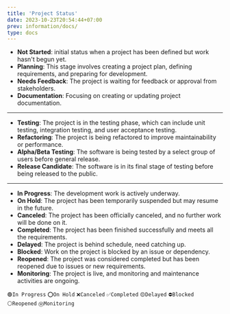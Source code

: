 ```yaml
---
title: 'Project Status'
date: 2023-10-23T20:54:44+07:00
prev: information/docs/
type: docs
---
```


<!--
🆘♻️❎🆗#️⃣*️⃣🔁🔀🔄️🔣🟥🟧🟨🟩🟦👁️‍🗨️🏴‍☠️🏙️🧯🌠⚡🔥🌊📢⚔️✨🎭🎒⚗️🧪💡💼🗃️📖
`📘Not Started` `🔣Planning` `❎Needs Feedback` `📖Documentation`
`📉Testing` `📊Refactoring` `📈Alpha/Beta Testing` `🌠Release Candidate`
-->

- **Not Started**: initial status when a project has been defined but work hasn't begun yet.
- **Planning**: This stage involves creating a project plan, defining requirements, and preparing for development.
- **Needs Feedback**: The project is waiting for feedback or approval from stakeholders.
- **Documentation**: Focusing on creating or updating project documentation.

---

- **Testing**: The project is in the testing phase, which can include unit testing, integration testing, and user acceptance testing.
- **Refactoring**: The project is being refactored to improve maintainability or performance.
- **Alpha/Beta Testing**: The software is being tested by a select group of users before general release.
- **Release Candidate**: The software is in its final stage of testing before being released to the public.

---

- **In Progress**: The development work is actively underway.
- **On Hold**: The project has been temporarily suspended but may resume in the future.
- **Canceled**: The project has been officially canceled, and no further work will be done on it.
- **Completed**: The project has been finished successfully and meets all the requirements.
- **Delayed**: The project is behind schedule, need catching up.
- **Blocked**: Work on the project is blocked by an issue or dependency.
- **Reopened**: The project was considered completed but has been reopened due to issues or new requirements.
- **Monitoring**: The project is live, and monitoring and maintenance activities are ongoing.

`🟢In Progress` `⭕On Hold` `❌Canceled` `✅Completed` `🟡Delayed` `⛔Blocked` `⚪Reopened` `Ⓜ️Monitoring`
